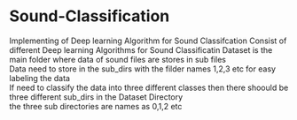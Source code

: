 # Sound-Classification
Implementing of Deep learning Algorithm for Sound Classifcation
Consist of different Deep learning Algorithms for Sound Classificatin
 Dataset is the main folder where data of sound files are stores in sub files <br>
 Data need to store in the sub_dirs with the filder names 1,2,3 etc for easy labeling the data <br>
 If need to classify the data into three different classes then there shoould be three different sub_dirs in the Dataset Directory <br>
 the three sub directories are names as 0,1,2 etc
 
